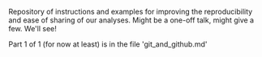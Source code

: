 Repository of instructions and examples for improving the reproducibility and ease of sharing of our analyses. Might be a one-off talk, might give a few. We'll see!

Part 1 of 1 (for now at least) is in the file 'git_and_github.md'

